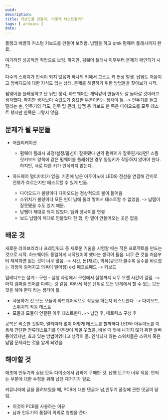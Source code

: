 ```yaml
---
uuid: 
description: 
title: 키보드를 만들며, 어떻게 테스트할까?
tags: [ arduino ]
date:  
---
```


플랭크 배열의 커스텀 키보드를 만들어 보려함.
납땜을 하고 qmk 펌웨어 플래시까지 완료.

여기까진 성공적인 작업으로 보임.
하지만, 펌웨어 플래시 이후부터 문제가 확인되기 시작.

다수의 스위치가 인식이 되지 않음과 하나의 키에서 고스트 키 현상 발생.
납땜도 처음이고 임베디드에 대한 지식도 없는 상태.
문제를 해결하기 위한 방법들을 찾아보기 시작.

펌웨어를 플래싱하고 난 뒤만 생각, 하드웨어는 개떡같이 만들어도 잘 돌아갈 것이라고 생각했다.
하지만 생각보다 숙련도가 중요한 부분이라는 생각이 듦. -> 인두기를 들고 떨리는 손, 인두기의 각도, 인두 팁 관리, 납땜 등
키보드 한 쪽은 다이오드를 모두 테스트 했지만 한쪽은 그렇지 않음.

## 문제가 될 부분들

- 어플리케이션
    - 펌웨어 플래시 과정/설정/옵션이 잘못됐다
        만약 펌웨어가 잘못된거라면? 스플릿키보드 양쪽에 같은 펌웨어를 플래쉬한 경우 동일키가 작동하지 않아야 한다.
        하지만, 서로 다른 키가 인식되지 않는다.

- 하드웨어
    멀티미터가 없음. 기존에 남은 아두이노에 LED와 전선을 연결해 간이로 전류가 흐르는지만 테스트할 수 있게 만듦.
    - 다이오드가 불량이다
        다이오드는 정상적으로 불이 들어옴
    - 스위치가 불량이다
        모든 핀이 납에 둘러 쌓여서 테스트할 수 없었음. -> 납땜이 잘못됐을 수도 있기 때문.
    - 납땜이 제대로 되지 않았다.
        땜과 땜사이를 연결
    - 보드 납땜이 제대로 안붙었다
        한 행, 한 열이 안들어오는 곳은 없음

## 배운 것

새로운 라이브러리나 프레임워크 등 새로운 기술을 시험할 때는 작은 프로젝트를 만드는 것으로 시작.
하드웨어도 동일하게 시작했어야 했다는 생각이 들음.
너무 큰 것을 처음부터 제작하면 잃는 것이 너무 많음. -> 시간, 돈(재료), 의욕(규모가 클수록 실수를 바로잡는 과정이 길어지고 의욕이 떨어짐)
ex) 매크로패드 -> 키보드

임베디드는 설계 - 구현 - 실행 과정에서 구현에서 실행까지 너무 오랜 시간이 걸림. -> 마치 컴파일 언어를 다루는 것 같음.
따라서 작은 단위로 모든 단계에서 할 수 있는 모든 것을 해야 한다 라는 생각이 듦.
- 사용하기 전 모든 모듈이 하드웨어적으로 작동을 하는지 테스트한다. -> 다이오드, 스위치의 작동 테스트
- 모듈과 모듈이 연결된 이후 테스트한다. -> 납땜 후, 매트릭스 구성 후

공학은 비슷한 것일까, 멀티미터 없이 어떻게 테스트를 할까하다 LED와 아두이노를 이용해 간단한 전류테스트기를 만든것이 제일 웃겼음.
비올 때 밖에 나가지 않기 위한 발버둥이였지만, 효과 있는 방법이였다고 생각이 듦.
인식되지 않는 스위치들은 스위치 혹은 납땜 문제라는 것을 알게 되었음.

## 해야할 것

애초에 인두기와 실납 모두 다이소에서 급하게 구매한 것.
납땜 도구가 너무 적음. 안되는 부분에 대한 수정을 위해 납땜 제거기가 필요.

커뮤니티에 글을 올려보았을 때, PCB에 대한 댓글과 납,인두기 품질에 관한 댓글이 달림.
- 이것이 PCB를 사용하는 이유
- 납과 인두기의 품질이 의외로 영향을 준다
